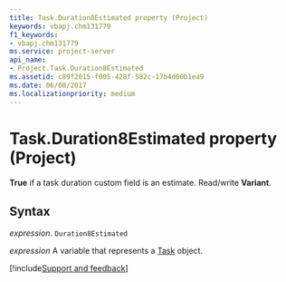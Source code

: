 ```yaml
---
title: Task.Duration8Estimated property (Project)
keywords: vbapj.chm131779
f1_keywords:
- vbapj.chm131779
ms.service: project-server
api_name:
- Project.Task.Duration8Estimated
ms.assetid: c89f2015-f005-428f-582c-17b4d00b1ea9
ms.date: 06/08/2017
ms.localizationpriority: medium
---
```



# Task.Duration8Estimated property (Project)

 **True** if a task duration custom field is an estimate. Read/write **Variant**.


## Syntax

_expression_. `Duration8Estimated`

_expression_ A variable that represents a [Task](./Project.Task.md) object.

[!include[Support and feedback](~/includes/feedback-boilerplate.md)]
